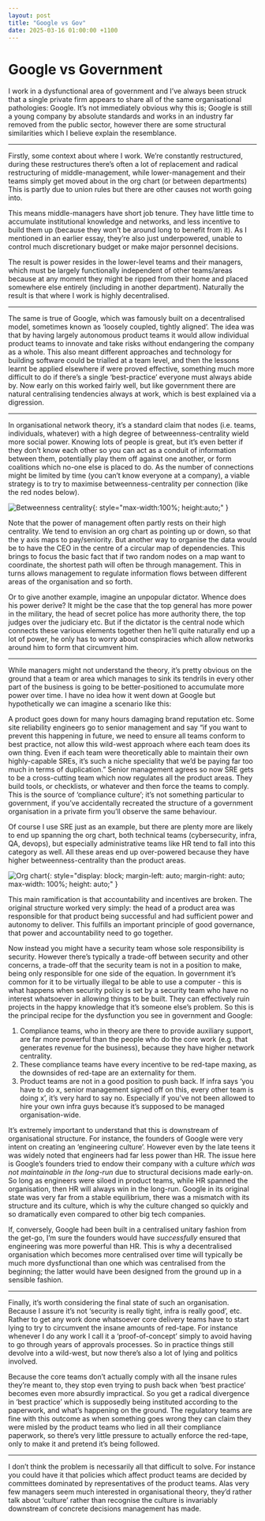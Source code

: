 ```yaml
---
layout: post
title: "Google vs Gov"
date: 2025-03-16 01:00:00 +1100
---
```


# Google vs Government

I work in a dysfunctional area of government and I’ve always been struck that a single private firm appears to share all of the same organisational pathologies: Google. It’s not immediately obvious why this is; Google is still a young company by absolute standards and works in an industry far removed from the public sector, however there are some structural similarities which I believe explain the resemblance. 

***

Firstly, some context about where I work. We’re constantly restructured, during these restructures there’s often a lot of replacement and radical restructuring of middle-management, while lower-management and their teams simply get moved about in the org chart (or between departments) This is partly due to union rules but there are other causes not worth going into. 

This means middle-managers have short job tenure. They have little time to accumulate institutional knowledge and networks, and less incentive to build them up (because they won’t be around long to benefit from it). As I mentioned in an earlier essay, they’re also just underpowered, unable to control much discretionary budget or make major personnel decisions. 

The result is power resides in the lower-level teams and their managers, which must be largely functionally independent of other teams/areas because at any moment they might be ripped from their home and placed somewhere else entirely (including in another department). Naturally the result is that where I work is highly decentralised. 

***

The same is true of Google, which was famously built on a decentralised model, sometimes known as ‘loosely coupled, tightly aligned’. The idea was that by having largely autonomous product teams it would allow individual product teams to innovate and take risks without endangering the company as a whole. This also meant different approaches and technology for building software could be trialled at a team level, and then the lessons learnt be applied elsewhere if were proved effective, something much more difficult to do if there’s a single ‘best-practice’ everyone must always abide by. 
Now early on this worked fairly well, but like government there are natural centralising tendencies always at work, which is best explained via a digression.

*** 

In organisational network theory, it’s a standard claim that nodes (i.e. teams, individuals, whatever) with a high degree of betweenness-centrality wield more social power. Knowing lots of people is great, but it’s even better if they don’t know each other so you can act as a conduit of information between them, potentially play them off against one another, or form coalitions which no-one else is placed to do. As the number of connections might be limited by time (you can’t know everyone at a company), a viable strategy is to try to maximise betweenness-centrality per connection (like the red nodes below).

![Betweenness centrality](/assets/network_v2.png){: style="max-width:100%; height:auto;" }

Note that the power of management often partly rests on their high centrality. We tend to envision an org chart as pointing up or down, so that the y axis maps to pay/seniority. But another way to organise the data would be to have the CEO in the centre of a circular map of dependencies. This brings to focus the basic fact that if two random nodes on a map want to coordinate, the shortest path will often be through management. This in turns allows management to regulate information flows between different areas of the organisation and so forth.

Or to give another example, imagine an unpopular dictator. Whence does his power derive? It might be the case that the top general has more power in the military, the head of secret police has more authority there, the top judges over the judiciary etc. But if the dictator is the central node which connects these various elements together then he’ll quite naturally end up a lot of power, he only has to worry about conspiracies which allow networks around him to form that circumvent him. 

***

While managers might not understand the theory, it’s pretty obvious on the ground that a team or area which manages to sink its tendrils in every other part of the business is going to be better-positioned to accumulate more power over time. I have no idea how it went down at Google but hypothetically we can imagine a scenario like this:

A product goes down for many hours damaging brand reputation etc. Some site reliability engineers go to senior management and say “if you want to prevent this happening in future, we need to ensure all teams conform to best practice, not allow this wild-west approach where each team does its own thing. Even if each team were theoretically able to maintain their own highly-capable SREs, it’s such a niche speciality that we’d be paying far too much in terms of duplication.” Senior management agrees so now SRE gets to be a cross-cutting team which now regulates all the product areas. They build tools, or checklists, or whatever and then force the teams to comply. This is the source of ‘compliance culture’; it’s not something particular to government, if you’ve accidentally recreated the structure of a government organisation in a private firm you’ll observe the same behaviour.

Of course I use SRE just as an example, but there are plenty more are likely to end up spanning the org chart, both technical teams (cybersecurity, infra, QA, devops), but especially administrative teams like HR tend to fall into this category as well. All these areas end up over-powered because they have higher betweenness-centrality than the product areas.

![Org chart](/assets/org_v7.png){: style="display: block; margin-left: auto; margin-right: auto; max-width: 100%; height: auto;" }

This main ramification is that accountability and incentives are broken. The original structure worked very simply: the head of a product area was responsible for that product being successful and had sufficient power and autonomy to deliver. This fulfills an important principle of good governance, that power and accountability need to go together.

Now instead you might have a security team whose sole responsibility is security. However there’s typically a trade-off between security and other concerns, a trade-off that the security team is not in a position to make, being only responsible for one side of the equation. In government it’s common for it to be virtually illegal to be able to use a computer - this is what happens when security policy is set by a security team who have no interest whatsoever in allowing things to be built. They can effectively ruin projects in the happy knowledge that it’s someone else’s problem.
So this is the principal recipe for the dysfunction you see in government and Google:

1.	Compliance teams, who in theory are there to provide auxiliary support, are far more powerful than the people who do the core work (e.g. that generates revenue for the business), because they have higher network centrality. 
2.	These compliance teams have every incentive to be red-tape maxing, as the downsides of red-tape are an externality for them. 
3.	Product teams are not in a good position to push back. If infra says ‘you have to do x, senior management signed off on this, every other team is doing x’, it’s very hard to say no. Especially if you’ve not been allowed to hire your own infra guys because it’s supposed to be managed organisation-wide.

It’s extremely important to understand that this is downstream of organisational structure. For instance, the founders of Google were very intent on creating an ‘engineering culture’. However even by the late teens it was widely noted that engineers had far less power than HR. The issue here is Google’s founders tried to endow their company with a culture *which was not maintainable in the long-run* due to structural decisions made early-on. So long as engineers were siloed in product teams, while HR spanned the organisation, then HR will always win in the long-run. Google in its original state was very far from a stable equilibrium, there was a mismatch with its structure and its culture, which is why the culture changed so quickly and so dramatically even compared to other big tech companies.  

If, conversely, Google had been built in a centralised unitary fashion from the get-go, I’m sure the founders would have *successfully* ensured that engineering was more powerful than HR. This is why a decentralised organisation which becomes more centralised over time will typically be much more dysfunctional than one which was centralised from the beginning; the latter would have been designed from the ground up in a sensible fashion. 

*** 

Finally, it’s worth considering the final state of such an organisation. Because I assure it’s not ‘security is really tight, infra is really good’, etc. Rather to get any work done whatsoever core delivery teams have to start lying to try to circumvent the insane amounts of red-tape. For instance whenever I do any work I call it a ‘proof-of-concept’ simply to avoid having to go through years of approvals processes. So in practice things still devolve into a wild-west, but now there’s also a lot of lying and politics involved. 

Because the core teams don’t actually comply with all the insane rules they’re meant to, they stop even trying to push back when ‘best practice’ becomes even more absurdly impractical. So you get a radical divergence in ‘best practice’ which is supposedly being instituted according to the paperwork, and what’s happening on the ground. The regulatory teams are fine with this outcome as when something goes wrong they can claim they were misled by the product teams who lied in all their compliance paperwork, so there’s very little pressure to actually enforce the red-tape, only to make it and pretend it’s being followed.  

***

I don’t think the problem is necessarily all that difficult to solve. For instance you could have it that policies which affect product teams are decided by committees dominated by representatives of the product teams. Alas very few managers seem much interested in organisational theory, they’d rather talk about ‘culture’ rather than recognise the culture is invariably downstream of concrete decisions management has made. 
